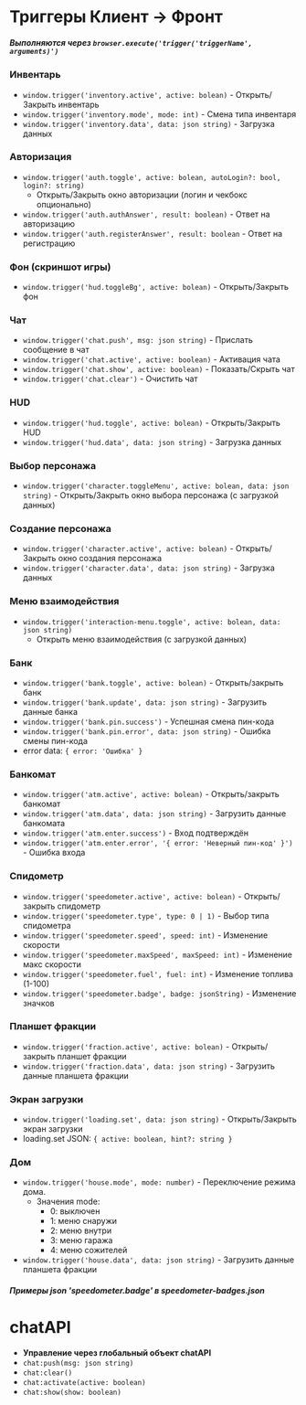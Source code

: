 # Триггеры **Клиент -> Фронт**

##### Выполняются через `browser.execute('trigger('triggerName', arguments)')`

### Инвентарь

- `window.trigger('inventory.active', active: bolean)` - Открыть/Закрыть
  инвентарь
- `window.trigger('inventory.mode', mode: int)` - Смена типа инвентаря
- `window.trigger('inventory.data', data: json string)` - Загрузка данных

### Авторизация

- `window.trigger('auth.toggle', active: bolean, autoLogin?: bool, login?: string)`
    - Открыть/Закрыть окно авторизации (логин и чекбокс опционально)
- `window.trigger('auth.authAnswer', result: boolean)` - Ответ на авторизацию
- `window.trigger('auth.registerAnswer', result: boolean` - Ответ на регистрацию

### Фон (скриншот игры)

- `window.trigger('hud.toggleBg', active: bolean)` - Открыть/Закрыть фон

### Чат

- `window.trigger('chat.push', msg: json string)` - Прислать сообщение в чат
- `window.trigger('chat.active', active: boolean)` - Активация чата
- `window.trigger('chat.show', active: boolean)` - Показать/Скрыть чат
- `window.trigger('chat.clear')` - Очистить чат

### HUD

- `window.trigger('hud.toggle', active: bolean)` - Открыть/Закрыть HUD
- `window.trigger('hud.data', data: json string)` - Загрузка данных

### Выбор персонажа

- `window.trigger('character.toggleMenu', active: bolean, data: json string)` -
  Открыть/Закрыть окно выбора персонажа (c загрузкой данных)

### Создание персонажа

- `window.trigger('character.active', active: bolean)` - Открыть/Закрыть окно
  создания персонажа
- `window.trigger('character.data', data: json string)` - Загрузка данных

### Меню взаимодействия

- `window.trigger('interaction-menu.toggle', active: bolean, data: json string)`
    - Открыть меню взаимодействия (с загрузкой данных)

### Банк

- `window.trigger('bank.toggle', active: bolean)` - Открыть/закрыть банк
- `window.trigger('bank.update', data: json string)` - Загрузить данные банка
- `window.trigger('bank.pin.success')` - Успешная смена пин-кода
- `window.trigger('bank.pin.error', data: json string)` - Ошибка смены пин-кода
- error data: `{ error: 'Ошибка' }`

### Банкомат

- `window.trigger('atm.active', active: bolean)` - Открыть/закрыть банкомат
- `window.trigger('atm.data', data: json string)` - Загрузить данные банкомата
- `window.trigger('atm.enter.success')` - Вход подтверждён
- `window.trigger('atm.enter.error', '{ error: 'Неверный пин-код' }')` - Ошибка
  входа

### Спидометр

- `window.trigger('speedometer.active', active: bolean)` - Открыть/закрыть
  спидометр
- `window.trigger('speedometer.type', type: 0 | 1)` - Выбор типа спидометра
- `window.trigger('speedometer.speed', speed: int)` - Изменение скорости
- `window.trigger('speedometer.maxSpeed', maxSpeed: int)` - Изменение макс
  скорости
- `window.trigger('speedometer.fuel', fuel: int)` - Изменение топлива (1-100)
- `window.trigger('speedometer.badge', badge: jsonString)` - Изменение значков

### Планшет фракции

- `window.trigger('fraction.active', active: bolean)` - Открыть/закрыть планшет
  фракции
- `window.trigger('fraction.data', data: json string)` - Загрузить данные
  планшета фракции

### Экран загрузки

- `window.trigger('loading.set', data: json string)` - Открыть/Закрыть экран
  загрузки
- loading.set JSON: `{ active: boolean, hint?: string }`

### Дом

- `window.trigger('house.mode', mode: number)` - Переключение режима дома.
    - Значения mode:
        - 0: выключен
        - 1: меню снаружи
        - 2: меню внутри
        - 3: меню гаража
        - 4: меню сожителей
- `window.trigger('house.data', data: json string)` - Загрузить данные планшета
  фракции

##### Примеры json 'speedometer.badge' в speedometer-badges.json

# chatAPI

- **Управление через глобальный объект chatAPI**
- `chat:push(msg: json string)`
- `chat:clear()`
- `chat:activate(active: boolean)`
- `chat:show(show: boolean)`
